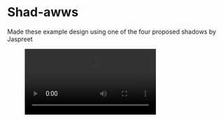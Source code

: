 # Shad-awws
Made these example design using one of the four proposed shadows by Jaspreet 
<figure class="video_container">
<video  controls="controls" style="max-width: 730px;" >
<source src="./videoo.mp4" type="video/mp4">
</video>
</figure>